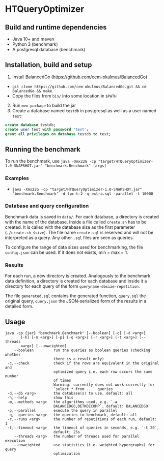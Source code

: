 # HTQueryOptimizer

## Build and runtime dependencies

* Java 10+ and maven
* Python 3 (benchmark)
* A postgresql database (benchmark)

## Installation, build and setup

1) Install BalancedGo (https://github.com/cem-okulmus/BalancedGo)
* `git clone https://github.com/cem-okulmus/BalancedGo.git && cd BalancedGo && make`
* Copy the files from `bin/` into some location in `$PATH`
2) Run `mvn package` to build the jar
3) Create a database named `testdb` in postgresql as well as a user named `test`:
```sql
create database testdb;
create user test with password 'test';
grant all privileges on database testdb to test;
```

## Running the benchmark

To run the benchmark, use `java -Xmx22G -cp "target/HTQueryOptimizer-1.0-SNAPSHOT.jar" "benchmark.Benchmark" [args]`

### Examples

* `java -Xmx22G -cp "target/HTQueryOptimizer-1.0-SNAPSHOT.jar" "benchmark.Benchmark" -d tpc-h-2 -q extra.sql -parallel -t 10000`


### Database and query configuration

Benchmark data is saved in `data/`. For each database, a directory is created with the name of the database. Inside a
file called `create.sh` has to be created. It is called with the database size as the first parameter (`./create.sh $size`).
The file name `create.sql` is reserved and will not be interpreted as a query. Any other `.sql` files are seen as queries.

To configure the range of data sizes used for benchmarking, the file `config.json` can be used. If it does not exists,
min = max = 1.

### Results

For each run, a new directory is created. Analogously to the benchmark data definition, a directory is created for each
database and inside it a directory for each query of the form `queryname-dbsize-repetition`.

The file `generated.sql` contains the generated function, `query.sql` the original query, `query.json` the JSON-serialized
form of the results in a detailed form.

## Usage

```
java -cp {jar} "benchmark.Benchmark" [--boolean] [-c] [-d <arg>]
       [-h] [-m <arg>] [-p] [-q <arg>] [-r <arg>] [-t <arg>] [--threads
       <arg>] [--unweighted]
    --boolean         run the queries as boolean queries (checking whether
                      there is a result only)
 -c,--check           check if the rows are equivalent in the original and
                      optimized query i.e. each row occurs the same number
                      of times
                      Warning: currently does not work correctly for
                      `select * from ...` queries
 -d,--db <arg>        the database(s) to use, default: all
 -h,--help            show this
 -m,--methods <arg>   the algorithms used, e.g. `-a
                      BALANCEDGO,DETKDECOMP`, default: BALANCEDGO
 -p,--parallel        execute the query in parallel
 -q,--queries <arg>   the queries to benchmark, default: all
 -r,--runs <arg>      the number of repetitions of each run, default: 1
 -t,--timeout <arg>   the timeout of queries in seconds, e.g. `-t 20`,
                      default: 25s
    --threads <arg>   the number of threads used for parallel execution
    --unweighted      use statistics (i.e. weighted hypergraphs) for query
                      optimization
```